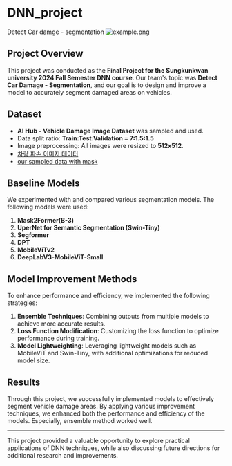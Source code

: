 # DNN_project
Detect Car damge - segmentation
![example.png](https://github.com/user-attachments/assets/1369f21b-b784-4683-92dc-21aad106950b)

## Project Overview
This project was conducted as the **Final Project for the Sungkunkwan university 2024 Fall Semester DNN course**. Our team's topic was **Detect Car Damage - Segmentation**, and our goal is to design and improve a model to accurately segment damaged areas on vehicles.

## Dataset
- **AI Hub - Vehicle Damage Image Dataset** was sampled and used.
- Data split ratio: **Train:Test:Validation = 7:1.5:1.5**
- Image preprocessing: All images were resized to **512x512**.
- [차량 파손 이미지 데이터](https://aihub.or.kr/aihubdata/data/view.do?currMenu=115&topMenu=100&dataSetSn=581)
- [our sampled data with mask](https://drive.google.com/file/d/172xelPpQzVMdIT_SqK-MO9G1LOrFf38h/view?usp=drive_link)

## Baseline Models
We experimented with and compared various segmentation models. The following models were used:

1. **Mask2Former(B-3)**
2. **UperNet for Semantic Segmentation (Swin-Tiny)**
3. **Segformer**
4. **DPT**
5. **MobileViTv2**
6. **DeepLabV3-MobileViT-Small**


## Model Improvement Methods
To enhance performance and efficiency, we implemented the following strategies:

1. **Ensemble Techniques**: Combining outputs from multiple models to achieve more accurate results.
2. **Loss Function Modification**: Customizing the loss function to optimize performance during training.
3. **Model Lightweighting**: Leveraging lightweight models such as MobileViT and Swin-Tiny, with additional optimizations for reduced model size.


## Results
Through this project, we successfully implemented models to effectively segment vehicle damage areas. By applying various improvement techniques, we enhanced both the performance and efficiency of the models. Especially, ensemble method worked well.

---

This project provided a valuable opportunity to explore practical applications of DNN techniques, while also discussing future directions for additional research and improvements.

